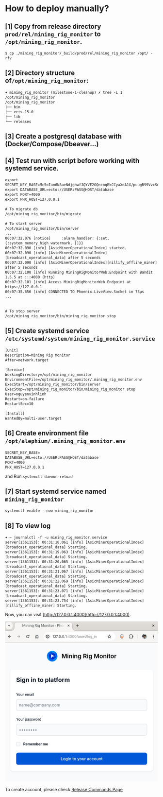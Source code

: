 # How to deploy manually?

## [1] Copy from release directory `prod/rel/mining_rig_monitor` to `/opt/mining_rig_monitor`.

```
$ cp ./mining_rig_monitor/_build/prod/rel/mining_rig_monitor /opt/ -rfv
```

## [2] Directory structure of`/opt/mining_rig_monitor`:
```shell
➜ mining_rig_monitor (milestone-1-cleanup) ✗ tree -L 1 /opt/mining_rig_monitor
/opt/mining_rig_monitor
├── bin
├── erts-15.0
├── lib
└── releases
```

## [3] Create a postgresql database with (**Docker/Compose/Dbeaver...**)

## [4] Test run with script before working with **systemd service**.

```
export SECRET_KEY_BASE=Mc5oIum6N8aeNdjghwfJQYVE2OQncnqBkCCyaXdA1X/puugR99VvcSuvAqOoGYdW
export DATABASE_URL=ecto://USER:PASS@HOST/database
export PORT=4000
export PHX_HOST=127.0.0.1

# To migrate db
/opt/mining_rig_monitor/bin/migrate

# To start server
/opt/mining_rig_monitor/bin/server
...
00:07:32.076 [notice]     :alarm_handler: {:set, {:system_memory_high_watermark, []}}
00:07:32.090 [info] [AsicMinerOperationalIndex] started.
00:07:32.090 [info] [AsicMinerOperationalIndex][broadcast_operational_data] after 5 seconds
00:07:32.090 [info] [AsicMinerOperationalIndex][nillify_offline_miner] after 5 seconds
00:07:32.100 [info] Running MiningRigMonitorWeb.Endpoint with Bandit 1.5.5 at :::4000 (http)
00:07:32.101 [info] Access MiningRigMonitorWeb.Endpoint at https://127.0.0.1
00:07:35.656 [info] CONNECTED TO Phoenix.LiveView.Socket in 73µs
...


# To stop server
/opt/mining_rig_monitor/bin/mining_rig_monitor stop
```

## [5] Create systemd service `/etc/systemd/system/mining_rig_monitor.service`
```
[Unit]
Description=Mining Rig Monitor
After=network.target

[Service]
WorkingDirectory=/opt/mining_rig_monitor
EnvironmentFile=/opt/mining_rig_monitor/.mining_rig_monitor.env
ExecStart=/opt/mining_rig_monitor/bin/server
ExecStop=/opt/mining_rig_monitor/bin/mining_rig_monitor stop
User=nguyenvinhlinh
Restart=on-failure
RestartSec=10

[Install]
WantedBy=multi-user.target
```

## [6] Create environment file `/opt/alephium/.mining_rig_monitor.env`
```text
SECRET_KEY_BASE=
DATABASE_URL=ecto://USER:PASS@HOST/database
PORT=4000
PHX_HOST=127.0.0.1
```

and Run `systemctl daemon-reload`

## [7] Start systemd service named `mining_rig_monitor`
```shell
systemctl enable --now mining_rig_monitor
```

## [8] To view log
```shell
➜ ~ journalctl -f -u mining_rig_monitor.service
server[1361153]: 00:31:18.061 [info] [AsicMinerOperationalIndex][broadcast_operational_data] Starting.
server[1361153]: 00:31:19.063 [info] [AsicMinerOperationalIndex][broadcast_operational_data] Starting.
server[1361153]: 00:31:20.065 [info] [AsicMinerOperationalIndex][broadcast_operational_data] Starting.
server[1361153]: 00:31:21.067 [info] [AsicMinerOperationalIndex][broadcast_operational_data] Starting.
server[1361153]: 00:31:22.069 [info] [AsicMinerOperationalIndex][broadcast_operational_data] Starting.
server[1361153]: 00:31:23.071 [info] [AsicMinerOperationalIndex][broadcast_operational_data] Starting.
server[1361153]: 00:31:23.754 [info] [AsicMinerOperationalIndex][nillify_offline_miner] Starting.
```

Now, you can visit [http://127.0.0.1:4000](http://127.0.0.1:4000).

![Login page](./images/007-login-page.png)

To create account, please check [Release Commands Page](../10-release-avaiable-command/)
